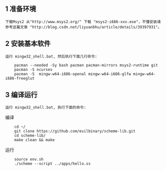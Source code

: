 ## 1 准备环境
	下载Msys2 从"http://www.msys2.org/" 下载 "msys2-i686-xxx.exe"，不懂安装请参考这篇文章 "http://blog.csdn.net/liyuanbhu/article/details/39397931"。


## 2 安装基本软件
	运行 mingw32_shell.bat, 然后执行下面几行命令: 
```
	pacman --needed -Sy bash pacman pacman-mirrors msys2-runtime git
	pacman -S ncurses
	pacman -S  mingw-w64-i686-openal mingw-w64-i686-glfw mingw-w64-i686-freeglut
```
## 3 编译运行
    运行 mingw32_shell.bat, 执行下面的命令:
  编译 
```
    cd ~/
    git clone https://github.com/evilbinary/scheme-lib.git  
    cd scheme-lib/
    make clean && make
```

 运行
 
```
    source env.sh
    ./scheme --script ../apps/hello.ss
```

